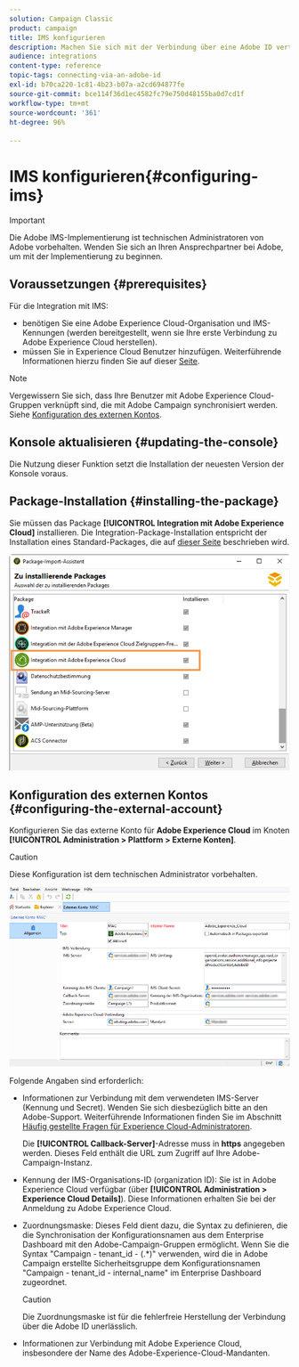 ```yaml
---
solution: Campaign Classic
product: campaign
title: IMS konfigurieren
description: Machen Sie sich mit der Verbindung über eine Adobe ID vertraut.
audience: integrations
content-type: reference
topic-tags: connecting-via-an-adobe-id
exl-id: b70ca220-1c81-4b23-b07a-a2cd694877fe
source-git-commit: bce114f36d1ec4582fc79e750d48155ba0d7cd1f
workflow-type: tm+mt
source-wordcount: '361'
ht-degree: 96%

---
```


# IMS konfigurieren{#configuring-ims}

>[!IMPORTANT]
>
>Die Adobe IMS-Implementierung ist technischen Administratoren von Adobe vorbehalten. Wenden Sie sich an Ihren Ansprechpartner bei Adobe, um mit der Implementierung zu beginnen.

## Voraussetzungen {#prerequisites}

Für die Integration mit IMS:

* benötigen Sie eine Adobe Experience Cloud-Organisation und IMS-Kennungen (werden bereitgestellt, wenn sie Ihre erste Verbindung zu Adobe Experience Cloud herstellen).
* müssen Sie in Experience Cloud Benutzer hinzufügen. Weiterführende Informationen hierzu finden Sie auf dieser [Seite](https://experienceleague.adobe.com/docs/core-services/interface/manage-users-and-products/admin-getting-started.html).

>[!NOTE]
>
>Vergewissern Sie sich, dass Ihre Benutzer mit Adobe Experience Cloud-Gruppen verknüpft sind, die mit Adobe Campaign synchronisiert werden. Siehe [Konfiguration des externen Kontos](#configuring-the-external-account).

## Konsole aktualisieren {#updating-the-console}

Die Nutzung dieser Funktion setzt die Installation der neuesten Version der Konsole voraus.

## Package-Installation {#installing-the-package}

Sie müssen das Package **[!UICONTROL Integration mit Adobe Experience Cloud]** installieren. Die Integration-Package-Installation entspricht der Installation eines Standard-Packages, die auf [dieser Seite](../../installation/using/installing-campaign-standard-packages.md) beschrieben wird.

![](assets/ims_6.png)

## Konfiguration des externen Kontos {#configuring-the-external-account}

Konfigurieren Sie das externe Konto für **Adobe Experience Cloud** im Knoten **[!UICONTROL Administration > Plattform > Externe Konten]**.

>[!CAUTION]
>
>Diese Konfiguration ist dem technischen Administrator vorbehalten.

![](assets/ims_5.png)

Folgende Angaben sind erforderlich:

* Informationen zur Verbindung mit dem verwendeten IMS-Server (Kennung und Secret). Wenden Sie sich diesbezüglich bitte an den Adobe-Support. Weiterführende Informationen finden Sie im Abschnitt [Häufig gestellte Fragen für Experience Cloud-Administratoren](https://experienceleague.adobe.com/docs/core-services/interface/manage-users-and-products/faq.html).

   Die **[!UICONTROL Callback-Server]**-Adresse muss in **https** angegeben werden. Dieses Feld enthält die URL zum Zugriff auf Ihre Adobe-Campaign-Instanz.

* Kennung der IMS-Organisations-ID (organization ID): Sie ist in Adobe Experience Cloud verfügbar (über **[!UICONTROL Administration > Experience Cloud Details]**). Diese Informationen erhalten Sie bei der Anmeldung zu Adobe Experience Cloud.
* Zuordnungsmaske: Dieses Feld dient dazu, die Syntax zu definieren, die die Synchronisation der Konfigurationsnamen aus dem Enterprise Dashboard mit den Adobe-Campaign-Gruppen ermöglicht. Wenn Sie die Syntax &quot;Campaign - tenant_id - (.*)&quot; verwenden, wird die in Adobe Campaign erstellte Sicherheitsgruppe dem Konfigurationsnamen &quot;Campaign - tenant_id - internal_name&quot; im Enterprise Dashboard zugeordnet.

   >[!CAUTION]
   >
   >Die Zuordnungsmaske ist für die fehlerfreie Herstellung der Verbindung über die Adobe ID unerlässlich.

* Informationen zur Verbindung mit Adobe Experience Cloud, insbesondere der Name des Adobe-Experience-Cloud-Mandanten.
